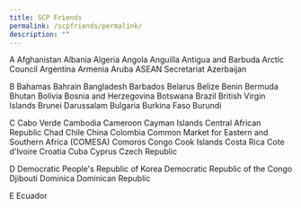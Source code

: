 ```yaml
---
title: SCP Friends
permalink: /scpfriends/permalink/
description: ""
---
```

A
Afghanistan
Albania
Algeria
Angola
Anguilla
Antigua and Barbuda
Arctic Council
Argentina
Armenia
Aruba
ASEAN Secretariat
Azerbaijan

B
Bahamas
Bahrain
Bangladesh
Barbados
Belarus
Belize
Benin
Bermuda
Bhutan
Bolivia
Bosnia and Herzegovina
Botswana
Brazil
British Virgin Islands
Brunei Darussalam
Bulgaria
Burkina Faso
Burundi

C
Cabo Verde
Cambodia
Cameroon
Cayman Islands
Central African Republic
Chad
Chile
China
Colombia
Common Market for Eastern and Southern Africa (COMESA)
Comoros
Congo
Cook Islands
Costa Rica
Cote d'Ivoire
Croatia
Cuba
Cyprus
Czech Republic

D
Democratic People's Republic of Korea
Democratic Republic of the Congo
Djibouti
Dominica
Dominican Republic

E
Ecuador
